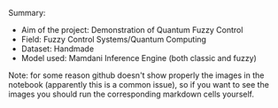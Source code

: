Summary:

  - Aim of the project: Demonstration of Quantum Fuzzy Control
  - Field: Fuzzy Control Systems/Quantum Computing
  - Dataset: Handmade
  - Model used: Mamdani Inference Engine (both classic and fuzzy)

Note: for some reason github doesn't show properly the images in the notebook (apparently this is a common issue), so if you want to see the images you should run the corresponding markdown cells yourself.
